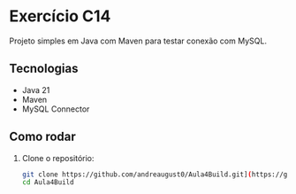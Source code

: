 # Exercício C14

Projeto simples em Java com Maven para testar conexão com MySQL.

## Tecnologias
- Java 21
- Maven
- MySQL Connector

## Como rodar

1. Clone o repositório:
   ```bash
   git clone https://github.com/andreaugust0/Aula4Build.git](https://github.com/andreaugust0/C14---Engenharia-de-software.git)
   cd Aula4Build
